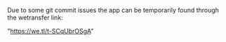Due to some git commit issues the app can be temporarily found through the wetransfer link:

"https://we.tl/t-SCqUbrOSgA"
